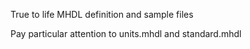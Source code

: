 True to life MHDL definition and sample files

Pay particular attention to units.mhdl and standard.mhdl
